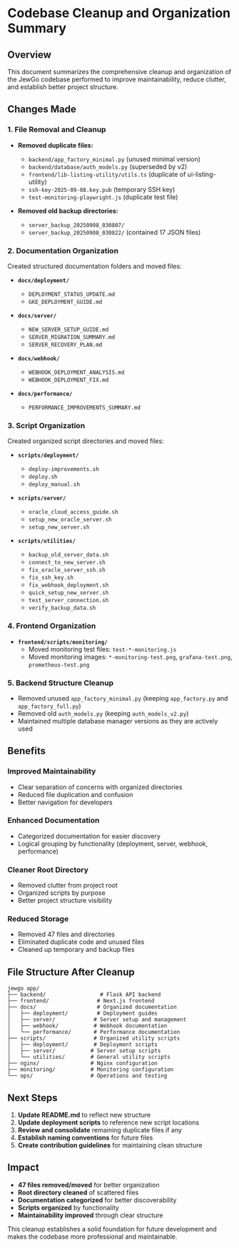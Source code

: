 # Codebase Cleanup and Organization Summary

## Overview
This document summarizes the comprehensive cleanup and organization of the JewGo codebase performed to improve maintainability, reduce clutter, and establish better project structure.

## Changes Made

### 1. File Removal and Cleanup
- **Removed duplicate files:**
  - `backend/app_factory_minimal.py` (unused minimal version)
  - `backend/database/auth_models.py` (superseded by v2)
  - `frontend/lib-listing-utility/utils.ts` (duplicate of ui-listing-utility)
  - `ssh-key-2025-09-08.key.pub` (temporary SSH key)
  - `test-monitoring-playwright.js` (duplicate test file)

- **Removed old backup directories:**
  - `server_backup_20250908_030807/`
  - `server_backup_20250908_030822/` (contained 17 JSON files)

### 2. Documentation Organization
Created structured documentation folders and moved files:

- **`docs/deployment/`**
  - `DEPLOYMENT_STATUS_UPDATE.md`
  - `GKE_DEPLOYMENT_GUIDE.md`

- **`docs/server/`**
  - `NEW_SERVER_SETUP_GUIDE.md`
  - `SERVER_MIGRATION_SUMMARY.md`
  - `SERVER_RECOVERY_PLAN.md`

- **`docs/webhook/`**
  - `WEBHOOK_DEPLOYMENT_ANALYSIS.md`
  - `WEBHOOK_DEPLOYMENT_FIX.md`

- **`docs/performance/`**
  - `PERFORMANCE_IMPROVEMENTS_SUMMARY.md`

### 3. Script Organization
Created organized script directories and moved files:

- **`scripts/deployment/`**
  - `deploy-improvements.sh`
  - `deploy.sh`
  - `deploy_manual.sh`

- **`scripts/server/`**
  - `oracle_cloud_access_guide.sh`
  - `setup_new_oracle_server.sh`
  - `setup_new_server.sh`

- **`scripts/utilities/`**
  - `backup_old_server_data.sh`
  - `connect_to_new_server.sh`
  - `fix_oracle_server_ssh.sh`
  - `fix_ssh_key.sh`
  - `fix_webhook_deployment.sh`
  - `quick_setup_new_server.sh`
  - `test_server_connection.sh`
  - `verify_backup_data.sh`

### 4. Frontend Organization
- **`frontend/scripts/monitoring/`**
  - Moved monitoring test files: `test-*-monitoring.js`
  - Moved monitoring images: `*-monitoring-test.png`, `grafana-test.png`, `prometheus-test.png`

### 5. Backend Structure Cleanup
- Removed unused `app_factory_minimal.py` (keeping `app_factory.py` and `app_factory_full.py`)
- Removed old `auth_models.py` (keeping `auth_models_v2.py`)
- Maintained multiple database manager versions as they are actively used

## Benefits

### Improved Maintainability
- Clear separation of concerns with organized directories
- Reduced file duplication and confusion
- Better navigation for developers

### Enhanced Documentation
- Categorized documentation for easier discovery
- Logical grouping by functionality (deployment, server, webhook, performance)

### Cleaner Root Directory
- Removed clutter from project root
- Organized scripts by purpose
- Better project structure visibility

### Reduced Storage
- Removed 47 files and directories
- Eliminated duplicate code and unused files
- Cleaned up temporary and backup files

## File Structure After Cleanup

```
jewgo app/
├── backend/                 # Flask API backend
├── frontend/               # Next.js frontend
├── docs/                   # Organized documentation
│   ├── deployment/         # Deployment guides
│   ├── server/            # Server setup and management
│   ├── webhook/           # Webhook documentation
│   └── performance/       # Performance documentation
├── scripts/               # Organized utility scripts
│   ├── deployment/        # Deployment scripts
│   ├── server/           # Server setup scripts
│   └── utilities/        # General utility scripts
├── nginx/                # Nginx configuration
├── monitoring/           # Monitoring configuration
└── ops/                  # Operations and testing
```

## Next Steps

1. **Update README.md** to reflect new structure
2. **Update deployment scripts** to reference new script locations
3. **Review and consolidate** remaining duplicate files if any
4. **Establish naming conventions** for future files
5. **Create contribution guidelines** for maintaining clean structure

## Impact
- **47 files removed/moved** for better organization
- **Root directory cleaned** of scattered files
- **Documentation categorized** for better discoverability
- **Scripts organized** by functionality
- **Maintainability improved** through clear structure

This cleanup establishes a solid foundation for future development and makes the codebase more professional and maintainable.
